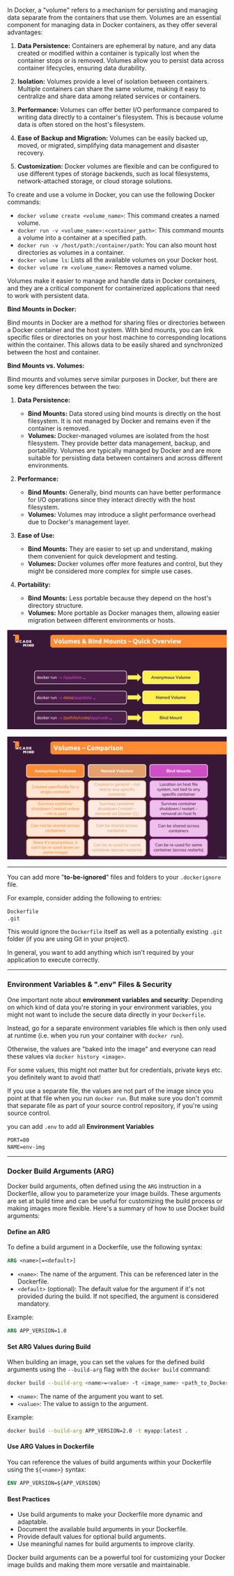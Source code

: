 In Docker, a "volume" refers to a mechanism for persisting and managing data separate from the containers that use them. Volumes are an essential component for managing data in Docker containers, as they offer several advantages:

1. **Data Persistence:** Containers are ephemeral by nature, and any data created or modified within a container is typically lost when the container stops or is removed. Volumes allow you to persist data across container lifecycles, ensuring data durability.

2. **Isolation:** Volumes provide a level of isolation between containers. Multiple containers can share the same volume, making it easy to centralize and share data among related services or containers.

3. **Performance:** Volumes can offer better I/O performance compared to writing data directly to a container's filesystem. This is because volume data is often stored on the host's filesystem.

4. **Ease of Backup and Migration:** Volumes can be easily backed up, moved, or migrated, simplifying data management and disaster recovery.

5. **Customization:** Docker volumes are flexible and can be configured to use different types of storage backends, such as local filesystems, network-attached storage, or cloud storage solutions.

To create and use a volume in Docker, you can use the following Docker commands:

- `docker volume create <volume_name>`: This command creates a named volume.
- `docker run -v <volume_name>:<container_path>`: This command mounts a volume into a container at a specified path.
- `docker run -v /host/path:/container/path`: You can also mount host directories as volumes in a container.
- `docker volume ls`: Lists all the available volumes on your Docker host.
- `docker volume rm <volume_name>`: Removes a named volume.

Volumes make it easier to manage and handle data in Docker containers, and they are a critical component for containerized applications that need to work with persistent data.

**Bind Mounts in Docker:**

Bind mounts in Docker are a method for sharing files or directories between a Docker container and the host system. With bind mounts, you can link specific files or directories on your host machine to corresponding locations within the container. This allows data to be easily shared and synchronized between the host and container.

**Bind Mounts vs. Volumes:**

Bind mounts and volumes serve similar purposes in Docker, but there are some key differences between the two:

1. **Data Persistence:**
   - **Bind Mounts:** Data stored using bind mounts is directly on the host filesystem. It is not managed by Docker and remains even if the container is removed.
   - **Volumes:** Docker-managed volumes are isolated from the host filesystem. They provide better data management, backup, and portability. Volumes are typically managed by Docker and are more suitable for persisting data between containers and across different environments.

2. **Performance:**
   - **Bind Mounts:** Generally, bind mounts can have better performance for I/O operations since they interact directly with the host filesystem.
   - **Volumes:** Volumes may introduce a slight performance overhead due to Docker's management layer.

3. **Ease of Use:**
   - **Bind Mounts:** They are easier to set up and understand, making them convenient for quick development and testing.
   - **Volumes:** Docker volumes offer more features and control, but they might be considered more complex for simple use cases.

4. **Portability:**
   - **Bind Mounts:** Less portable because they depend on the host's directory structure.
   - **Volumes:** More portable as Docker manages them, allowing easier migration between different environments or hosts.

![](./imgs/1.png)

![](./imgs/2.png)

___

You can add more "**to-be-ignored**" files and folders to your `.dockerignore` file.

For example, consider adding the following to entries:

```
Dockerfile
.git
```

This would ignore the `Dockerfile` itself as well as a potentially existing `.git` folder (if you are using Git in your project).

In general, you want to add anything which isn't required by your application to execute correctly.

___

### Environment Variables & ".env" Files & Security

One important note about **environment variables and security**: Depending on which kind of data you're storing in your environment variables, you might not want to include the secure data directly in your `Dockerfile`.

Instead, go for a separate environment variables file which is then only used at runtime (i.e. when you run your container with `docker run`).

Otherwise, the values are "baked into the image" and everyone can read these values via `docker history <image>`.

For some values, this might not matter but for credentials, private keys etc. you definitely want to avoid that!

If you use a separate file, the values are not part of the image since you point at that file when you run `docker run`. But make sure you don't commit that separate file as part of your source control repository, if you're using source control.

you can add `.env` to add all **Environment Variables**

```Docker
PORT=80
NAME=env-img
```

___

### Docker Build Arguments (ARG)

Docker build arguments, often defined using the `ARG` instruction in a Dockerfile, allow you to parameterize your image builds. These arguments are set at build time and can be useful for customizing the build process or making images more flexible. Here's a summary of how to use Docker build arguments:

#### Define an ARG

To define a build argument in a Dockerfile, use the following syntax:

```Dockerfile
ARG <name>[=<default>]
```

- `<name>`: The name of the argument. This can be referenced later in the Dockerfile.
- `<default>` (optional): The default value for the argument if it's not provided during the build. If not specified, the argument is considered mandatory.

Example:

```Dockerfile
ARG APP_VERSION=1.0
```

#### Set ARG Values during Build

When building an image, you can set the values for the defined build arguments using the `--build-arg` flag with the `docker build` command:

```bash
docker build --build-arg <name>=<value> -t <image_name> <path_to_Dockerfile_directory>
```

- `<name>`: The name of the argument you want to set.
- `<value>`: The value to assign to the argument.

Example:

```bash
docker build --build-arg APP_VERSION=2.0 -t myapp:latest .
```

#### Use ARG Values in Dockerfile

You can reference the values of build arguments within your Dockerfile using the `${<name>}` syntax:

```Dockerfile
ENV APP_VERSION=${APP_VERSION}
```

#### Best Practices

- Use build arguments to make your Dockerfile more dynamic and adaptable.
- Document the available build arguments in your Dockerfile.
- Provide default values for optional build arguments.
- Use meaningful names for build arguments to improve clarity.

Docker build arguments can be a powerful tool for customizing your Docker image builds and making them more versatile and maintainable.